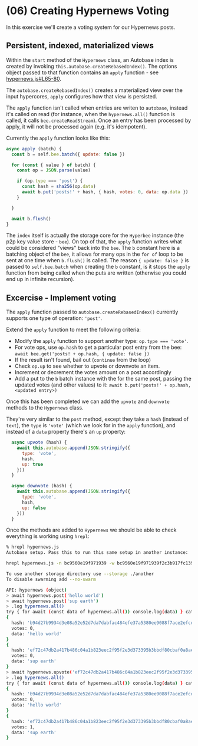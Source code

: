 # (06) Creating Hypernews Voting

In this exercise we'll create a voting system for our Hypernews posts. 

## Persistent, indexed, materialized views

Within the `start` method of the `Hypernews` class, an Autobase index is created by invoking
`this.autobase.createRebasedIndex()`. The options object passed to that function contains an
`apply` function - see [hypernews.js#L65-80](hypernews.js#L65-80). 

The `autobase.createRebasedIndex()` creates a materialized view over the input hypercores,
`apply` configures how that view is persisted.

The `apply` function isn't called when entries are writen to `autobase`, instead it's called on read 
(for instance, when the `hypernews.all()` function is called, it calls `bee.createReadStream`). Once
an entry has been processed by apply, it will not be processed again (e.g. it's idempotent).


Currently the `apply` function looks like this:

```js
async apply (batch) {
  const b = self.bee.batch({ update: false })

  for (const { value } of batch) {
    const op = JSON.parse(value)

    if (op.type === 'post') {
      const hash = sha256(op.data)
      await b.put('posts!' + hash, { hash, votes: 0, data: op.data })
    }

  }

  await b.flush()
}
```

The `index` itself is actually the storage core for the `Hyperbee` instance (the p2p key value store - `bee`).
On top of that, the `apply` function writes what could be considered "views" back into 
the `bee`. The `b` constant here is a batching object of the `bee`, it allows for many ops in the `for of` loop 
to be sent at one time when `b.flush()` is called. The reason `{ update: false }` is passed to `self.bee.batch` 
when creating the `b` constant, is it stops the `apply` function from being called when the puts are written
(otherwise you could end up in infinite recursion).


## Excercise - Implement voting

The `apply` function passed to `autobase.createRebasedIndex()` currently supports one type of operation: `'post'`.

Extend the `apply` function to meet the following criteria:

* Modify the `apply` function to support another type: `op.type === 'vote'`. 
* For vote ops, use `op.hash` to get a particular post entry from the bee: `await bee.get('posts! + op.hash, { update: false })`
* If the result isn't found, bail out (`continue` from the loop)
* Check `op.up` to see whether to upvote or downvote an item. 
* Increment or decrement the votes amount on a post accordingly
* Add a put to the `b` batch instance with the for the same post, passing the updated votes (and other values) to it: `await b.put('posts!' + op.hash, <updated entry>)`

Once this has been completed we can add the `upvote` and `downvote` methods to the `Hypernews` class. 

They're very similar to the `post` method, except they take a `hash` (instead of `text`), the `type` is `'vote'` (which we look for in the `apply` function), and instead of a `data` property there's an `up` property: 

```js
  async upvote (hash) {
    await this.autobase.append(JSON.stringify({
      type: 'vote',
      hash,
      up: true
    }))
  }

  async downvote (hash) {
    await this.autobase.append(JSON.stringify({
      type: 'vote',
      hash,
      up: false
    }))
  }
```

Once the methods are added to `Hypernews` we should be able to check everything is working using `hrepl`:

```sh
% hrepl hypernews.js
Autobase setup. Pass this to run this same setup in another instance:

hrepl hypernews.js -n bc9560e19f971939 -w bc9560e19f971939f2c3b917fc1399e8aea948f118187d81b93d709be92ef722 -i ead863d693da7794840a7871a64cacbaa98dfaa7a02852355afbf23b48bd9cc9

To use another storage directory use --storage ./another
To disable swarming add --no-swarm

API: hypernews (object)
> await hypernews.post('hello world')
> await hypernews.post('sup earth')
> .log hypernews.all()
try { for await (const data of hypernews.all()) console.log(data) } catch { console.log(hypernews.all()) }
{
  hash: 'b94d27b9934d3e08a52e52d7da7dabfac484efe37a5380ee9088f7ace2efcde9',
  votes: 0,
  data: 'hello world'
}
{
  hash: 'ef72c47db2a417b486c04a1b823eec2f95f2e3d373395b3bbdf80cbaf0a8aed5',
  votes: 0,
  data: 'sup earth'
}
> await hypernews.upvote('ef72c47db2a417b486c04a1b823eec2f95f2e3d373395b3bbdf80cbaf0a8aed5')
> .log hypernews.all()
try { for await (const data of hypernews.all()) console.log(data) } catch { console.log(hypernews.all()) }
{
  hash: 'b94d27b9934d3e08a52e52d7da7dabfac484efe37a5380ee9088f7ace2efcde9',
  votes: 0,
  data: 'hello world'
}
{
  hash: 'ef72c47db2a417b486c04a1b823eec2f95f2e3d373395b3bbdf80cbaf0a8aed5',
  votes: 1,
  data: 'sup earth'
}
```


